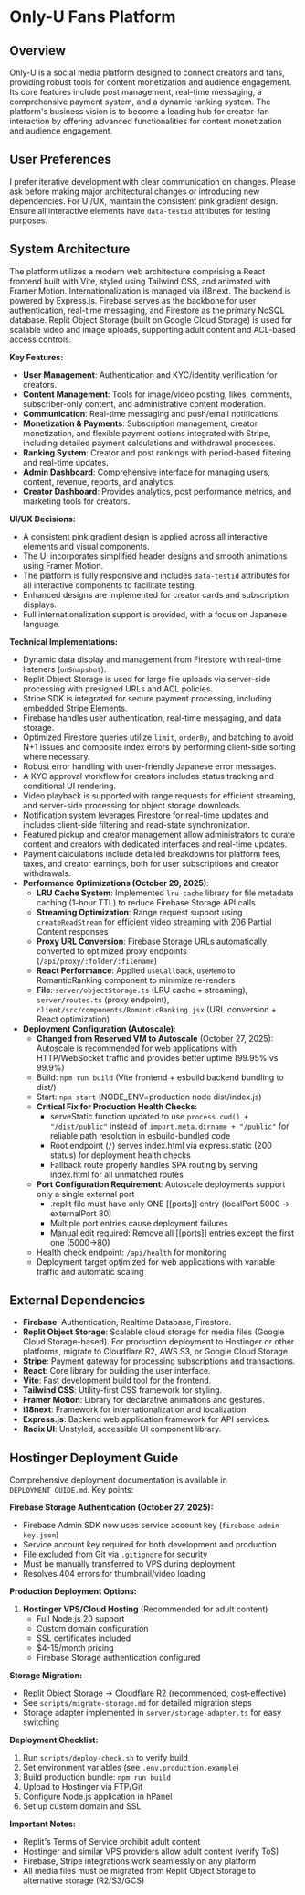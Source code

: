 # Only-U Fans Platform

## Overview
Only-U is a social media platform designed to connect creators and fans, providing robust tools for content monetization and audience engagement. Its core features include post management, real-time messaging, a comprehensive payment system, and a dynamic ranking system. The platform's business vision is to become a leading hub for creator-fan interaction by offering advanced functionalities for content monetization and audience engagement.

## User Preferences
I prefer iterative development with clear communication on changes. Please ask before making major architectural changes or introducing new dependencies. For UI/UX, maintain the consistent pink gradient design. Ensure all interactive elements have `data-testid` attributes for testing purposes.

## System Architecture
The platform utilizes a modern web architecture comprising a React frontend built with Vite, styled using Tailwind CSS, and animated with Framer Motion. Internationalization is managed via i18next. The backend is powered by Express.js. Firebase serves as the backbone for user authentication, real-time messaging, and Firestore as the primary NoSQL database. Replit Object Storage (built on Google Cloud Storage) is used for scalable video and image uploads, supporting adult content and ACL-based access controls.

**Key Features:**
*   **User Management**: Authentication and KYC/identity verification for creators.
*   **Content Management**: Tools for image/video posting, likes, comments, subscriber-only content, and administrative content moderation.
*   **Communication**: Real-time messaging and push/email notifications.
*   **Monetization & Payments**: Subscription management, creator monetization, and flexible payment options integrated with Stripe, including detailed payment calculations and withdrawal processes.
*   **Ranking System**: Creator and post rankings with period-based filtering and real-time updates.
*   **Admin Dashboard**: Comprehensive interface for managing users, content, revenue, reports, and analytics.
*   **Creator Dashboard**: Provides analytics, post performance metrics, and marketing tools for creators.

**UI/UX Decisions:**
*   A consistent pink gradient design is applied across all interactive elements and visual components.
*   The UI incorporates simplified header designs and smooth animations using Framer Motion.
*   The platform is fully responsive and includes `data-testid` attributes for all interactive components to facilitate testing.
*   Enhanced designs are implemented for creator cards and subscription displays.
*   Full internationalization support is provided, with a focus on Japanese language.

**Technical Implementations:**
*   Dynamic data display and management from Firestore with real-time listeners (`onSnapshot`).
*   Replit Object Storage is used for large file uploads via server-side processing with presigned URLs and ACL policies.
*   Stripe SDK is integrated for secure payment processing, including embedded Stripe Elements.
*   Firebase handles user authentication, real-time messaging, and data storage.
*   Optimized Firestore queries utilize `limit`, `orderBy`, and batching to avoid N+1 issues and composite index errors by performing client-side sorting where necessary.
*   Robust error handling with user-friendly Japanese error messages.
*   A KYC approval workflow for creators includes status tracking and conditional UI rendering.
*   Video playback is supported with range requests for efficient streaming, and server-side processing for object storage downloads.
*   Notification system leverages Firestore for real-time updates and includes client-side filtering and read-state synchronization.
*   Featured pickup and creator management allow administrators to curate content and creators with dedicated interfaces and real-time updates.
*   Payment calculations include detailed breakdowns for platform fees, taxes, and creator earnings, both for user subscriptions and creator withdrawals.
*   **Performance Optimizations (October 29, 2025)**:
    - **LRU Cache System**: Implemented `lru-cache` library for file metadata caching (1-hour TTL) to reduce Firebase Storage API calls
    - **Streaming Optimization**: Range request support using `createReadStream` for efficient video streaming with 206 Partial Content responses
    - **Proxy URL Conversion**: Firebase Storage URLs automatically converted to optimized proxy endpoints (`/api/proxy/:folder/:filename`)
    - **React Performance**: Applied `useCallback`, `useMemo` to RomanticRanking component to minimize re-renders
    - **File**: `server/objectStorage.ts` (LRU cache + streaming), `server/routes.ts` (proxy endpoint), `client/src/components/RomanticRanking.jsx` (URL conversion + React optimization)
*   **Deployment Configuration (Autoscale)**:
    - **Changed from Reserved VM to Autoscale** (October 27, 2025): Autoscale is recommended for web applications with HTTP/WebSocket traffic and provides better uptime (99.95% vs 99.9%)
    - Build: `npm run build` (Vite frontend + esbuild backend bundling to dist/)
    - Start: `npm start` (NODE_ENV=production node dist/index.js)
    - **Critical Fix for Production Health Checks**: 
      - serveStatic function updated to use `process.cwd() + "/dist/public"` instead of `import.meta.dirname + "/public"` for reliable path resolution in esbuild-bundled code
      - Root endpoint (`/`) serves index.html via express.static (200 status) for deployment health checks
      - Fallback route properly handles SPA routing by serving index.html for all unmatched routes
    - **Port Configuration Requirement**: Autoscale deployments support only a single external port
      - .replit file must have only ONE [[ports]] entry (localPort 5000 → externalPort 80)
      - Multiple port entries cause deployment failures
      - Manual edit required: Remove all [[ports]] entries except the first one (5000→80)
    - Health check endpoint: `/api/health` for monitoring
    - Deployment target optimized for web applications with variable traffic and automatic scaling

## External Dependencies
*   **Firebase**: Authentication, Realtime Database, Firestore.
*   **Replit Object Storage**: Scalable cloud storage for media files (Google Cloud Storage-based). For production deployment to Hostinger or other platforms, migrate to Cloudflare R2, AWS S3, or Google Cloud Storage.
*   **Stripe**: Payment gateway for processing subscriptions and transactions.
*   **React**: Core library for building the user interface.
*   **Vite**: Fast development build tool for the frontend.
*   **Tailwind CSS**: Utility-first CSS framework for styling.
*   **Framer Motion**: Library for declarative animations and gestures.
*   **i18next**: Framework for internationalization and localization.
*   **Express.js**: Backend web application framework for API services.
*   **Radix UI**: Unstyled, accessible UI component library.

## Hostinger Deployment Guide
Comprehensive deployment documentation is available in `DEPLOYMENT_GUIDE.md`. Key points:

**Firebase Storage Authentication (October 27, 2025):**
- Firebase Admin SDK now uses service account key (`firebase-admin-key.json`)
- Service account key required for both development and production
- File excluded from Git via `.gitignore` for security
- Must be manually transferred to VPS during deployment
- Resolves 404 errors for thumbnail/video loading

**Production Deployment Options:**
1. **Hostinger VPS/Cloud Hosting** (Recommended for adult content)
   - Full Node.js 20 support
   - Custom domain configuration
   - SSL certificates included
   - $4-15/month pricing
   - Firebase Storage authentication configured

**Storage Migration:**
- Replit Object Storage → Cloudflare R2 (recommended, cost-effective)
- See `scripts/migrate-storage.md` for detailed migration steps
- Storage adapter implemented in `server/storage-adapter.ts` for easy switching

**Deployment Checklist:**
1. Run `scripts/deploy-check.sh` to verify build
2. Set environment variables (see `.env.production.example`)
3. Build production bundle: `npm run build`
4. Upload to Hostinger via FTP/Git
5. Configure Node.js application in hPanel
6. Set up custom domain and SSL

**Important Notes:**
- Replit's Terms of Service prohibit adult content
- Hostinger and similar VPS providers allow adult content (verify ToS)
- Firebase, Stripe integrations work seamlessly on any platform
- All media files must be migrated from Replit Object Storage to alternative storage (R2/S3/GCS)